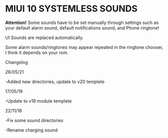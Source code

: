 # MIUI 10 SYSTEMLESS SOUNDS

**Attention!** Some sounds have to be set manually through settings such as your default alarm sound, default notifications sound, and Phone ringtone!

UI Sounds are replaced automatically.

Some alarm sounds/ringtones may appear repeated in the ringtone chooser, I think it depends on your rom.

Changelog 

26/05/21

-Added new directories, update to v20 templete

17/05/19

-Update to v19 module templete

22/11/18

-Fix some sound directories

-Rename charging sound
